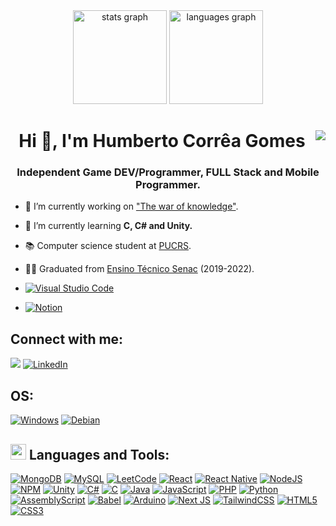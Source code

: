<div align="center">
  <img src="https://github-readme-stats.vercel.app/api?username=HumbertoCG18&hide_title=false&hide_rank=false&show_icons=true&include_all_commits=false&count_private=true&disable_animations=false&theme=dark&locale=en&hide_border=false&order=1" height="150" alt="stats graph"  />
  <img src="https://github-readme-stats.vercel.app/api/top-langs?username=HumbertoCG18&locale=en&hide_title=false&layout=compact&card_width=320&langs_count=6&theme=dark&hide_border=false&order=2" height="150" alt="languages graph"  />
</div>

<h1 align="center">Hi 👋, I'm Humberto Corrêa Gomes <img align="right" src="https://profile-counter.glitch.me/HumbertoCG18/count.svg?"/></h1> 
<h3 align="center">Independent Game DEV/Programmer, FULL Stack and Mobile Programmer.</h3>


- 🔭 I’m currently working on ["The war of knowledge"](https://humbertocg.notion.site/Ideias-Roteiro-d97182ceaa594bcb849f2a570c6d4896).

- 🌱 I’m currently learning **C, C# and Unity.**

- 📚 Computer science student at [PUCRS](https://www.pucrs.br/estudenapucrs/cursos/ciencia-da-computacao/).

- 👨‍🎓 Graduated from  [Ensino Técnico Senac](https://github.com/senacrs-emti) (2019-2022).

- <a href ="https://github.com/HumbertoCG18/HumbertoCG18/blob/main/VS_Code/settings.json"> ![Visual Studio Code](https://img.shields.io/badge/Visual%20Studio%20Code-0078d7.svg?style=for-the-badge&logo=visual-studio-code&logoColor=white) </a>

- <a href ="https://humbertocg.notion.site/Modelo-Faculdade-977cbd4c8e2b453bb70edb25f85c8c24"> ![Notion](https://img.shields.io/badge/Notion-%23000000.svg?style=for-the-badge&logo=notion&logoColor=white) </a>


## <b align="left">Connect with me: </b>
<a href = "mailto:humbertocgdev@gmail.com"><img src="https://img.shields.io/badge/-Gmail-%23333?style=for-the-badge&logo=gmail&logoColor=white" target="_blank"></a>
<a href ="https://www.linkedin.com/in/humberto-corr%C3%AAa-gomes-509755182/?trk=public_profile_browsemap&originalSubdomain=br"> ![LinkedIn](https://img.shields.io/badge/linkedin-%230077B5.svg?style=for-the-badge&logo=linkedin&logoColor=white) </a>

## <b align="left">OS:</b>
<a href ="https://learn.microsoft.com/en-us/windows/">![Windows](https://img.shields.io/badge/Windows-0078D6?style=for-the-badge&logo=windows&logoColor=white)</a>
<a href ="https://www.debian.org/doc/">![Debian](https://img.shields.io/badge/Debian-D70A53?style=for-the-badge&logo=debian&logoColor=white)</a>

## <img src="https://media2.giphy.com/media/QssGEmpkyEOhBCb7e1/giphy.gif?cid=ecf05e47a0n3gi1bfqntqmob8g9aid1oyj2wr3ds3mg700bl&rid=giphy.gif" width ="25">  <b align="left">Languages and Tools:</b>
<a href ="https://www.mongodb.com/">![MongoDB](https://img.shields.io/badge/MongoDB-%234ea94b.svg?style=for-the-badge&logo=mongodb&logoColor=white)</a>
<a href ="https://www.mysql.com/">![MySQL](https://img.shields.io/badge/mysql-4479A1.svg?style=for-the-badge&logo=mysql&logoColor=white)</a>
<a href ="https://leetcode.com/u/HumbertoCG18/">![LeetCode](https://img.shields.io/badge/LeetCode-000000?style=for-the-badge&logo=LeetCode&logoColor=#d16c06)</a>
<a href ="https://react.dev/">![React](https://img.shields.io/badge/react-%2320232a.svg?style=for-the-badge&logo=react&logoColor=%2361DAFB)</a>
<a href ="https://reactnative.dev/">![React Native](https://img.shields.io/badge/react_native-%2320232a.svg?style=for-the-badge&logo=react&logoColor=%2361DAFB)</a>
<a href ="https://nodejs.org/pt">![NodeJS](https://img.shields.io/badge/node.js-6DA55F?style=for-the-badge&logo=node.js&logoColor=white)</a>
<a href ="https://www.npmjs.com/">![NPM](https://img.shields.io/badge/NPM-%23CB3837.svg?style=for-the-badge&logo=npm&logoColor=white)</a>
<a href ="https://unity.com/pt">![Unity](https://img.shields.io/badge/unity-%23000000.svg?style=for-the-badge&logo=unity&logoColor=white)</a>
<a href ="https://learn.microsoft.com/en-us/dotnet/csharp/">![C#](https://img.shields.io/badge/c%23-%23239120.svg?style=for-the-badge&logo=csharp&logoColor=white)</a>
<a href ="https://learn.microsoft.com/en-us/cpp/c-language/?view=msvc-170">![C](https://img.shields.io/badge/c-%2300599C.svg?style=for-the-badge&logo=c&logoColor=white)</a>
<a href ="https://docs.oracle.com/en/java/">![Java](https://img.shields.io/badge/java-%23ED8B00.svg?style=for-the-badge&logo=openjdk&logoColor=white)</a>
<a href ="https://devdocs.io/javascript/">![JavaScript](https://img.shields.io/badge/javascript-%23323330.svg?style=for-the-badge&logo=javascript&logoColor=%23F7DF1E)</a>
<a href ="https://www.php.net/docs.php">![PHP](https://img.shields.io/badge/php-%23777BB4.svg?style=for-the-badge&logo=php&logoColor=white)</a>
<a href ="https://docs.python.org/3/">![Python](https://img.shields.io/badge/python-3670A0?style=for-the-badge&logo=python&logoColor=ffdd54)</a>
<a href ="https://www.ibm.com/docs/en/aix/7.2?topic=aix-assembler-language-reference">![AssemblyScript](https://img.shields.io/badge/assembly%20script-%23000000.svg?style=for-the-badge&logo=assemblyscript&logoColor=white)</a>
<a href ="https://babeljs.io/docs/">![Babel](https://img.shields.io/badge/Babel-F9DC3e?style=for-the-badge&logo=babel&logoColor=black)</a>
<a href ="https://docs.arduino.cc/">![Arduino](https://img.shields.io/badge/-Arduino-00979D?style=for-the-badge&logo=Arduino&logoColor=white)</a>
<a href ="https://nextjs.org/docs">![Next JS](https://img.shields.io/badge/Next-black?style=for-the-badge&logo=next.js&logoColor=white)</a>
<a href ="https://v2.tailwindcss.com/docs">![TailwindCSS](https://img.shields.io/badge/tailwindcss-%2338B2AC.svg?style=for-the-badge&logo=tailwind-css&logoColor=white)</a>
<a href ="https://developer.mozilla.org/en-US/docs/Glossary/HTML5">![HTML5](https://img.shields.io/badge/html5-%23E34F26.svg?style=for-the-badge&logo=html5&logoColor=white)</a>
<a href ="https://developer.mozilla.org/en-US/docs/Web/CSS">![CSS3](https://img.shields.io/badge/css3-%231572B6.svg?style=for-the-badge&logo=css3&logoColor=white)</a>

